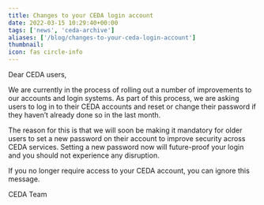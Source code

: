 ```yaml
---
title: Changes to your CEDA login account
date: 2022-03-15 10:29:40+00:00
tags: ['news', 'ceda-archive']
aliases: ['/blog/changes-to-your-ceda-login-account']
thumbnail: 
icon: fas circle-info
---
```


Dear CEDA users,   
  
We are currently in the process of rolling out a number of improvements to our accounts and login systems. As part of this process, we are asking users to log in to their CEDA accounts and reset or change their password if they haven’t already done so in the last month.   
  
The reason for this is that we will soon be making it mandatory for older users to set a new password on their account to improve security across CEDA services. Setting a new password now will future-proof your login and you should not experience any disruption.   
  
If you no longer require access to your CEDA account, you can ignore this message.   
  
CEDA Team


